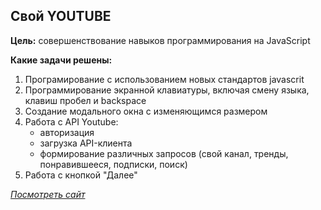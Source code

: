 ## Свой YOUTUBE

**Цель:** совершенствование навыков программирования на JavaScript

**Какие задачи решены:**

1. Програмирование с использованием новых стандартов javascrit
2. Программирование экранной клавиатуры, включая смену языка, клавиш пробел и backspace
3. Создание модального окна с изменяющимся размером
4. Работа с API Youtube:
   - авторизация
   - загрузка API-клиента 
   - формирование различных запросов (свой канал, тренды, понравившееся, подписки, поиск)
5. Работа с кнопкой "Далее"


[_Посмотреть сайт_](https://my-youtube.meerbekakimjano.repl.co)
